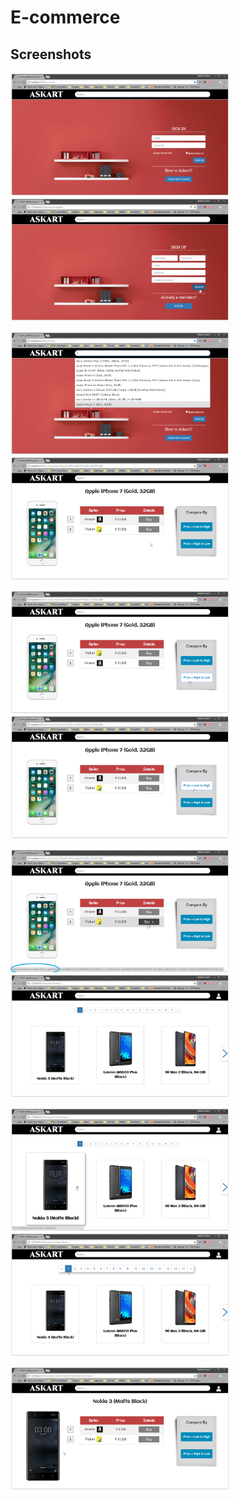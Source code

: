 # E-commerce

## Screenshots

<img src="assets/one.PNG" alt="home page" width="350" height="197">&nbsp;&nbsp;&nbsp;&nbsp;&nbsp;&nbsp;&nbsp;&nbsp;<img src="assets/two.PNG" alt="home page" width="350" height="197">

<img src="assets/three.PNG" alt="home page" width="350" height="197">&nbsp;&nbsp;&nbsp;&nbsp;&nbsp;&nbsp;&nbsp;&nbsp;<img src="assets/four-1.PNG" alt="home page" width="350" height="197">

<img src="assets/seven.PNG" alt="home page" width="350" height="197">&nbsp;&nbsp;&nbsp;&nbsp;&nbsp;&nbsp;&nbsp;&nbsp;<img src="assets/six.PNG" alt="home page" width="350" height="197">

<img src="assets/four-2.png" alt="home page" width="350" height="197">&nbsp;&nbsp;&nbsp;&nbsp;&nbsp;&nbsp;&nbsp;&nbsp;<img src="assets/nine.PNG" alt="home page" width="350" height="197">

<img src="assets/ten.PNG" alt="home page" width="350" height="197">&nbsp;&nbsp;&nbsp;&nbsp;&nbsp;&nbsp;&nbsp;&nbsp;<img src="assets/eleven.PNG" alt="home page" width="350" height="197">

<img src="assets/twelve.PNG" alt="home page" width="350" height="197">